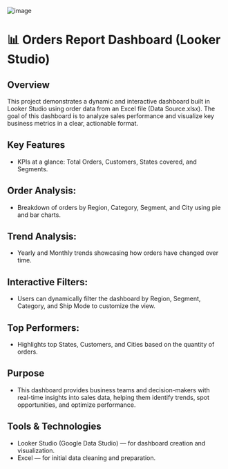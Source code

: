 ![image](https://github.com/user-attachments/assets/de09a87a-fb6e-479a-98b0-1b13b0d267c9)
# 📊 Orders Report Dashboard (Looker Studio)

## Overview
This project demonstrates a dynamic and interactive dashboard built in Looker Studio using order data from an Excel file (Data Source.xlsx).
The goal of this dashboard is to analyze sales performance and visualize key business metrics in a clear, actionable format.

## Key Features
* KPIs at a glance: Total Orders, Customers, States covered, and Segments.

## Order Analysis:

* Breakdown of orders by Region, Category, Segment, and City using pie and bar charts.

## Trend Analysis:

* Yearly and Monthly trends showcasing how orders have changed over time.

## Interactive Filters:

* Users can dynamically filter the dashboard by Region, Segment, Category, and Ship Mode to customize the view.

## Top Performers:

* Highlights top States, Customers, and Cities based on the quantity of orders.

## Purpose
* This dashboard provides business teams and decision-makers with real-time insights into sales data, helping them identify trends, spot opportunities, and optimize performance.

## Tools & Technologies
* Looker Studio (Google Data Studio) — for dashboard creation and visualization.
* Excel — for initial data cleaning and preparation.
